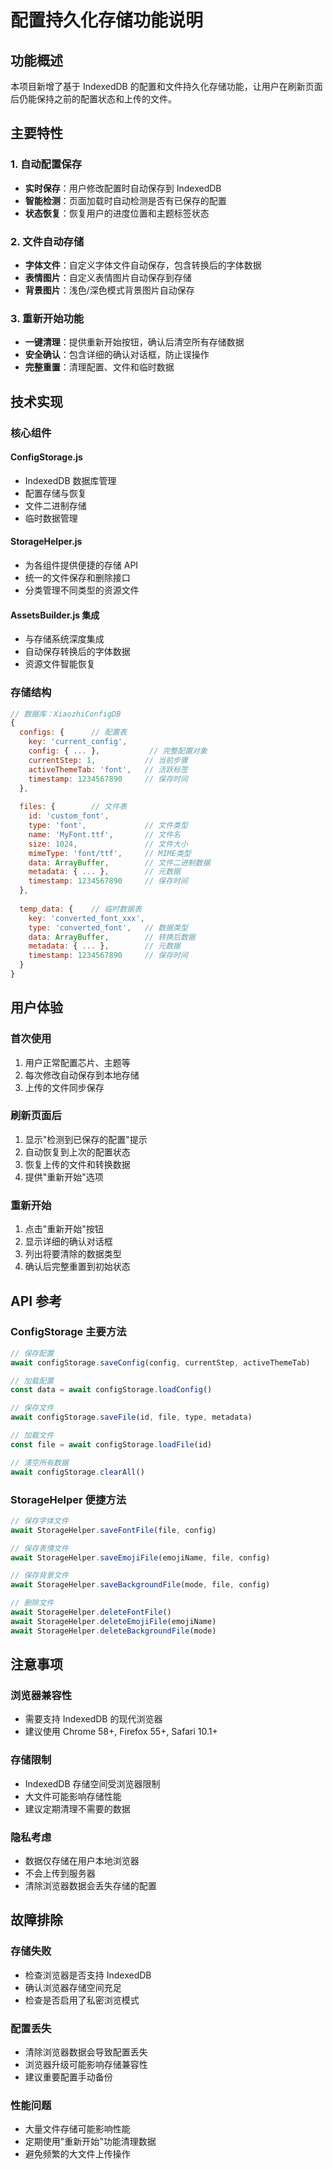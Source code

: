# 配置持久化存储功能说明

## 功能概述

本项目新增了基于 IndexedDB 的配置和文件持久化存储功能，让用户在刷新页面后仍能保持之前的配置状态和上传的文件。

## 主要特性

### 1. 自动配置保存
- **实时保存**：用户修改配置时自动保存到 IndexedDB
- **智能检测**：页面加载时自动检测是否有已保存的配置
- **状态恢复**：恢复用户的进度位置和主题标签状态

### 2. 文件自动存储
- **字体文件**：自定义字体文件自动保存，包含转换后的字体数据
- **表情图片**：自定义表情图片自动保存到存储
- **背景图片**：浅色/深色模式背景图片自动保存

### 3. 重新开始功能
- **一键清理**：提供重新开始按钮，确认后清空所有存储数据
- **安全确认**：包含详细的确认对话框，防止误操作
- **完整重置**：清理配置、文件和临时数据

## 技术实现

### 核心组件

#### ConfigStorage.js
- IndexedDB 数据库管理
- 配置存储与恢复
- 文件二进制存储
- 临时数据管理

#### StorageHelper.js
- 为各组件提供便捷的存储 API
- 统一的文件保存和删除接口
- 分类管理不同类型的资源文件

#### AssetsBuilder.js 集成
- 与存储系统深度集成
- 自动保存转换后的字体数据
- 资源文件智能恢复

### 存储结构

```javascript
// 数据库：XiaozhiConfigDB
{
  configs: {      // 配置表
    key: 'current_config',
    config: { ... },           // 完整配置对象
    currentStep: 1,           // 当前步骤
    activeThemeTab: 'font',   // 活跃标签
    timestamp: 1234567890     // 保存时间
  },
  
  files: {        // 文件表
    id: 'custom_font',
    type: 'font',             // 文件类型
    name: 'MyFont.ttf',       // 文件名
    size: 1024,               // 文件大小
    mimeType: 'font/ttf',     // MIME类型
    data: ArrayBuffer,        // 文件二进制数据
    metadata: { ... },        // 元数据
    timestamp: 1234567890     // 保存时间
  },
  
  temp_data: {    // 临时数据表
    key: 'converted_font_xxx',
    type: 'converted_font',   // 数据类型
    data: ArrayBuffer,        // 转换后数据
    metadata: { ... },        // 元数据
    timestamp: 1234567890     // 保存时间
  }
}
```

## 用户体验

### 首次使用
1. 用户正常配置芯片、主题等
2. 每次修改自动保存到本地存储
3. 上传的文件同步保存

### 刷新页面后
1. 显示"检测到已保存的配置"提示
2. 自动恢复到上次的配置状态
3. 恢复上传的文件和转换数据
4. 提供"重新开始"选项

### 重新开始
1. 点击"重新开始"按钮
2. 显示详细的确认对话框
3. 列出将要清除的数据类型
4. 确认后完整重置到初始状态

## API 参考

### ConfigStorage 主要方法

```javascript
// 保存配置
await configStorage.saveConfig(config, currentStep, activeThemeTab)

// 加载配置
const data = await configStorage.loadConfig()

// 保存文件
await configStorage.saveFile(id, file, type, metadata)

// 加载文件
const file = await configStorage.loadFile(id)

// 清空所有数据
await configStorage.clearAll()
```

### StorageHelper 便捷方法

```javascript
// 保存字体文件
await StorageHelper.saveFontFile(file, config)

// 保存表情文件
await StorageHelper.saveEmojiFile(emojiName, file, config)

// 保存背景文件
await StorageHelper.saveBackgroundFile(mode, file, config)

// 删除文件
await StorageHelper.deleteFontFile()
await StorageHelper.deleteEmojiFile(emojiName)
await StorageHelper.deleteBackgroundFile(mode)
```

## 注意事项

### 浏览器兼容性
- 需要支持 IndexedDB 的现代浏览器
- 建议使用 Chrome 58+, Firefox 55+, Safari 10.1+

### 存储限制
- IndexedDB 存储空间受浏览器限制
- 大文件可能影响存储性能
- 建议定期清理不需要的数据

### 隐私考虑
- 数据仅存储在用户本地浏览器
- 不会上传到服务器
- 清除浏览器数据会丢失存储的配置

## 故障排除

### 存储失败
- 检查浏览器是否支持 IndexedDB
- 确认浏览器存储空间充足
- 检查是否启用了私密浏览模式

### 配置丢失
- 清除浏览器数据会导致配置丢失
- 浏览器升级可能影响存储兼容性
- 建议重要配置手动备份

### 性能问题
- 大量文件存储可能影响性能
- 定期使用"重新开始"功能清理数据
- 避免频繁的大文件上传操作
